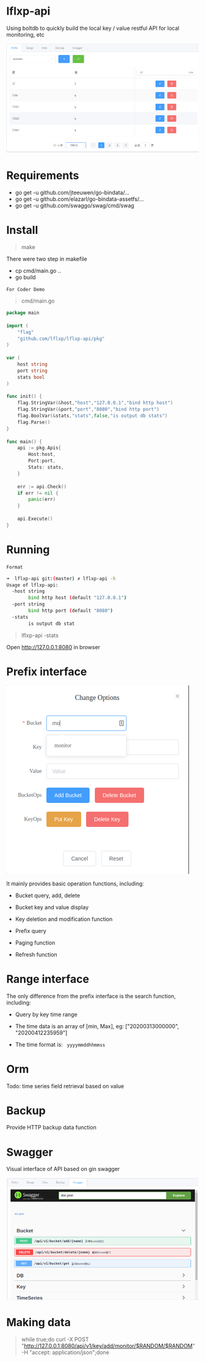 # lflxp-api
Using boltdb to quickly build the local key / value restful API for local monitoring, etc

![](https://github.com/lflxp/lflxp-api/blob/master/asset/b1.png)

# Requirements

* go get -u github.com/jteeuwen/go-bindata/...
* go get -u github.com/elazarl/go-bindata-assetfs/...
* go get -u github.com/swaggo/swag/cmd/swag

# Install

> make

There were two step in makefile

* cp cmd/main.go ..
* go build


`For Coder Demo`

> cmd/main.go

```go
package main

import (
	"flag"
	"github.com/lflxp/lflxp-api/pkg"
)

var (
	host string
	port string
	stats bool
)

func init() {
	flag.StringVar(&host,"host","127.0.0.1","bind http host")
	flag.StringVar(&port,"port","8080","bind http port")
	flag.BoolVar(&stats,"stats",false,"is output db stats")
	flag.Parse()
}

func main() {
	api := pkg.Apis{
		Host:host,
		Port:port,
		Stats: stats,
	}

	err := api.Check()
	if err != nil {
		panic(err)
	}

	api.Execute()
}
```

# Running

`Format`

```bash
➜  lflxp-api git:(master) ✗ lflxp-api -h
Usage of lflxp-api:
  -host string
        bind http host (default "127.0.0.1")
  -port string
        bind http port (default "8080")
  -stats
        is output db stat
```

> lflxp-api -stats 

Open http://127.0.0.1:8080 in browser

# Prefix interface
![](https://github.com/lflxp/lflxp-api/blob/master/asset/b2.png)

It mainly provides basic operation functions, including:

* Bucket query, add, delete

* Bucket key and value display

* Key deletion and modification function

* Prefix query

* Paging function

* Refresh function 

# Range interface

The only difference from the prefix interface is the search function, including:

* Query by key time range

* The time data is an array of [min, Max], eg: ["20200313000000", "20200412235959"]

* The time format is: ` yyyymmddhhmmss`

# Orm

Todo: time series field retrieval based on value

# Backup

Provide HTTP backup data function

# Swagger

Visual interface of API based on gin swagger

![](https://github.com/lflxp/lflxp-api/blob/master/asset/b3.png)

# Making data

> while true;do curl -X POST "http://127.0.0.1:8080/api/v1/key/add/monitor/$RANDOM/$RANDOM" -H "accept: application/json";done